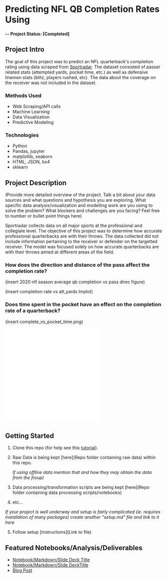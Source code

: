 # Predicting NFL QB Completion Rates Using 


#### -- Project Status: [Completed]

## Project Intro
The goal of this project was to predict an NFL quarterback's completion rating using data scraped from [Sportradar](https://www.sportradar.com). The dataset consisted of passer related stats (attempted yards, pocket time, etc.) as well as defensive linemen stats (blitz, players rushed, etc). The data about the coverage on the receiver was not included in the dataset. 


### Methods Used
* Web Scraping/API calls
* Machine Learning
* Data Visualization
* Predictive Modeling


### Technologies
* Python
* Pandas, jupyter
* matplotlib, seaborn
* HTML, JSON, bs4
* sklearn

## Project Description
(Provide more detailed overview of the project.  Talk a bit about your data sources and what questions and hypothesis you are exploring. What specific data analysis/visualization and modelling work are you using to solve the problem? What blockers and challenges are you facing?  Feel free to number or bullet point things here)

Sportradar collects data on all major sports at the professional and collegiate level. The objective of this project was to determine how accurate professional quarterbacks are with their throws. The data collected did not include information pertaining to the receiver or defender on the targetted receiver. The model was focused solely on how accurate quarterbacks are with their throws aimed at different areas of the field.

### How does the direction and distance of the pass affect the completion rate?

(insert 2020 nfl season average qb completion vs pass direc figure)

(insert completion rate vs att_yards lmplot)

### Does time spent in the pocket have an effect on the completion rate of a quarterback?

(insert complete_vs_pocket_time.png)

<img src='Images/complete_vs_pocket_time.png' width="300" height="300">


## Getting Started

1. Clone this repo (for help see this [tutorial](https://help.github.com/articles/cloning-a-repository/)).
2. Raw Data is being kept [here](Repo folder containing raw data) within this repo.

    *If using offline data mention that and how they may obtain the data from the froup)*
    
3. Data processing/transformation scripts are being kept [here](Repo folder containing data processing scripts/notebooks)
4. etc...

*If your project is well underway and setup is fairly complicated (ie. requires installation of many packages) create another "setup.md" file and link to it here*  

5. Follow setup [instructions](Link to file)

## Featured Notebooks/Analysis/Deliverables
* [Notebook/Markdown/Slide Deck Title](link)
* [Notebook/Markdown/Slide DeckTitle](link)
* [Blog Post](link)
